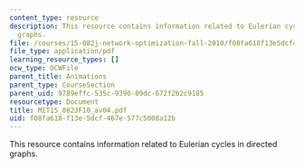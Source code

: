 ```yaml
---
content_type: resource
description: This resource contains information related to Eulerian cycles in directed
  graphs.
file: /courses/15-082j-network-optimization-fall-2010/f08fa618f13e5dcf467e577c5008a12b_MIT15_082JF10_av04.pdf
file_type: application/pdf
learning_resource_types: []
ocw_type: OCWFile
parent_title: Animations
parent_type: CourseSection
parent_uid: 9789effc-535c-9390-09dc-672f2b2c9185
resourcetype: Document
title: MIT15_082JF10_av04.pdf
uid: f08fa618-f13e-5dcf-467e-577c5008a12b
---
```

This resource contains information related to Eulerian cycles in directed graphs.